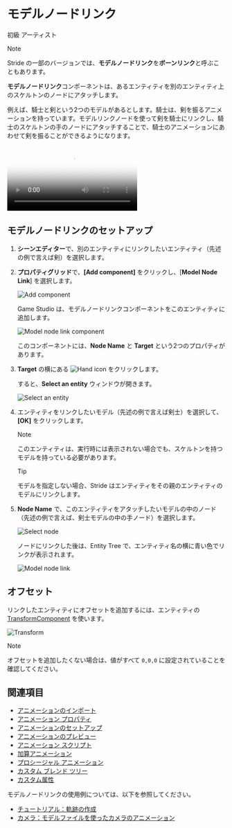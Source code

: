 # モデルノードリンク
<!--
# Model node links
-->

<span class="label label-doc-level">初級</span>
<span class="label label-doc-audience">アーティスト</span>
<!--
<span class="label label-doc-level">Beginner</span>
<span class="label label-doc-audience">Artist</span>
-->

>[!Note]
> Stride の一部のバージョンでは、**モデルノードリンク**を**ボーンリンク**と呼ぶこともあります。
<!--
>>[!Note]
>In some versions of Stride, **Model node links** are called **Bone links**.
-->

**モデルノードリンク**コンポーネントは、あるエンティティを別のエンティティ上のスケルトンのノードにアタッチします。
<!--
The **model node link** component attaches an entity to a node of a skeleton on another entity.
-->

例えば、騎士と剣という2つのモデルがあるとします。騎士は、剣を振るアニメーションを持っています。モデルリンクノードを使って剣を騎士にリンクし、騎士のスケルトンの手のノードにアタッチすることで、騎士のアニメーションにあわせて剣を振ることができるようになります。
<!--
For example, imagine you have two models: a knight, and a sword. The character has a sword swinging animation. You can use a model link node to place the sword in the knight's hand and attach it to the correct node in the knight skeleton, so the sword swings with the knight animation.
-->

<p>
<video autoplay loop class="responsive-video" poster="../particles/tutorials/media/sword-slash-1.jpg">
   <source src="../particles/tutorials/media/sword-slash-1.mp4" type="video/mp4">
</video>
</p>

## モデルノードリンクのセットアップ
<!--
## Set up a model node link component
-->

1. **シーンエディター**で、別のエンティティにリンクしたいエンティティ（先述の例で言えば剣）を選択します。
2. **プロパティグリッド**で、**[Add component]** をクリックし、[**Model Node Link**] を選択します。

    ![Add component](../particles/tutorials/media/add-model-node-link.png)

    Game Studio は、モデルノードリンクコンポーネントをこのエンティティに追加します。

    ![Model node link component](media/model-node-component.png)

    このコンポーネントには、**Node Name** と **Target** という2つのプロパティがあります。
3. **Target** の横にある ![Hand icon](../game-studio/media/hand-icon.png) をクリックします。

    すると、**Select an entity** ウィンドウが開きます。

    ![Select an entity](media/select-an-entity-window.png)
4. エンティティをリンクしたいモデル（先述の例で言えば剣士）を選択して、**[OK]** をクリックします。

    >[!Note]
    >このエンティティは、実行時には表示されない場合でも、スケルトンを持つモデルを持っている必要があります。

    >[!Tip]
    >モデルを指定しない場合、Stride はエンティティをその親のエンティティのモデルにリンクします。
5. **Node Name** で、このエンティティをアタッチしたいモデルの中のノード（先述の例で言えば、剣士モデルの中の手ノード）を選択します。

    ![Select node](media/select-node.png)

    ノードにリンクした後は、Entity Tree で、エンティティ名の横に青い色でリンクが表示されます。

    ![Model node link](media/model-node-link-sword-added.png)


<!--
1. In the **Scene Editor**, select the entity you want to link to a node in another entity.

2. In the **Property Grid**, click **Add component** and select **Model node link**.

    ![Add component](../particles/tutorials/media/add-model-node-link.png)

    Game Studio adds a model node link component to the entity.

    ![Model node link component](media/model-node-component.png)

    The component only has two properties: **Node name** and **Target**.

3. Next to **Target**, click ![Hand icon](~/manual/game-studio/media/hand-icon.png).

    The **Select an entity** window opens.

    ![Select an entity](media/select-an-entity-window.png)

4. Select the model you want to link the entity to and click **OK**.

    >[!Note]
    >The entity you link to must have a model with a skeleton, even if the model isn't visible at runtime.

    >[!Tip]
    >If you don't specify a model, Stride links the entity to the model on the parent entity.

5. In **Node name**, select the node in the model you want to attach this entity to.

    ![Select node](media/select-node.png)

    After you link the node, the Entity Tree shows the link in blue next to the entity name.
    
    ![Model node link](media/model-node-link-sword-added.png)
-->

## オフセット
<!--
## Offset
-->

リンクしたエンティティにオフセットを追加するには、エンティティの [TransformComponent](xref:Stride.Engine.TransformComponent) を使います。
<!--
To add an offset to the linked entity, use the entity's [TransformComponent](xref:Stride.Engine.TransformComponent).
-->

![Transform](media/transform-component.png)

>[!Note]
>オフセットを追加したくない場合は、値がすべて `0,0,0` に設定されていることを確認してください。
<!--
>[!Note]
>If you don't want to add an offset, make sure the values are all set to `0,0,0`.
-->

## 関連項目
<!--
## See also
-->

* [アニメーションのインポート](import-animations.md)
* [アニメーション プロパティ](animation-properties.md)
* [アニメーションのセットアップ](set-up-animations.md)
* [アニメーションのプレビュー](preview-animations.md)
* [アニメーション スクリプト](animation-scripts.md)
* [加算アニメーション](additive-animation.md)
* [プロシージャル アニメーション](procedural-animation.md)
* [カスタム ブレンド ツリー](custom-blend-trees.md)
* [カスタム属性](custom-attributes.md)

<!--
* [Import animations](import-animations.md)
* [Animation properties](animation-properties.md)
* [Set up animations](set-up-animations.md)
* [Preview animations](preview-animations.md)
* [Animation scripts](animation-scripts.md)
* [Additive animation](additive-animation.md)
* [Procedural animation](procedural-animation.md)
* [Custom blend trees](custom-blend-trees.md)
* [custom attributes](custom-attributes.md)
-->

モデルノードリンクの使用例については、以下を参照してください。

* [チュートリアル：軌跡の作成](../particles/tutorials/create-a-trail.md)
* [カメラ：モデルファイルを使ったカメラのアニメーション](../graphics/cameras/animate-a-camera-with-a-model-file.md)

<!--
For examples of how model node links are used, see:

* [Particles — Create a trail](../particles/tutorials/create-a-trail.md)
* [Cameras — Animate a camera with a model file](../graphics/cameras/animate-a-camera-with-a-model-file.md)
-->

